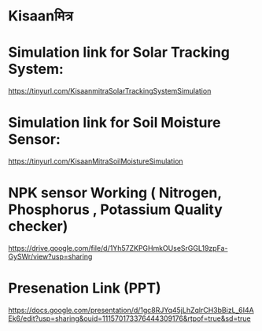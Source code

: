 # Kisaanमित्र
# Simulation link for Solar Tracking System:
https://tinyurl.com/KisaanmitraSolarTrackingSystemSimulation
# Simulation link for Soil Moisture Sensor:
https://tinyurl.com/KisaanMitraSoilMoistureSimulation
# NPK sensor Working ( Nitrogen, Phosphorus , Potassium Quality checker)
https://drive.google.com/file/d/1Yh57ZKPGHmkOUseSrGGL19zpFa-GySWr/view?usp=sharing



# Presenation Link (PPT)
https://docs.google.com/presentation/d/1gc8RJYq45jLhZqlrCH3bBizL_6I4AEk6/edit?usp=sharing&ouid=111570173376444309176&rtpof=true&sd=true
